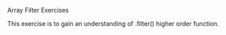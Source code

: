 Array Filter Exercises

This exercise is to gain an understanding of .filter() higher order function.